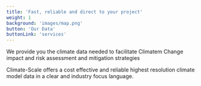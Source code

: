 ```yaml
---
title: 'Fast, reliable and direct to your project'
weight: 1
background: 'images/map.png'
button: 'Our Data'
buttonLink: 'services'
---
```


We provide you the climate data needed to facilitate Climatem Change impact and risk assessment and mitigation strategies 

Climate-Scale offers a cost effective and reliable highest resolution climate  model data in a clear and industry focus language.


